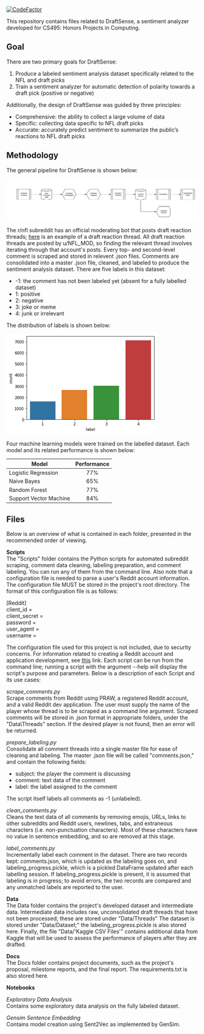 [![CodeFactor](https://www.codefactor.io/repository/github/jonwiseman/draftsense/badge)](https://www.codefactor.io/repository/github/jonwiseman/draftsense)

This repository contains files related to DraftSense, a sentiment analyzer developed for CS495: Honors Projects in Computing.

## Goal  
There are two primary goals for DraftSense:

1. Produce a labeled sentiment analysis dataset specifically related to the NFL and draft picks  
2. Train a sentiment analyzer for automatic detection of polarity towards a draft pick (positive or negative)  

Additionally, the design of DraftSense was guided by three principles:

* Comprehensive: the ability to collect a large volume of data  
* Specific: collecting data specific to NFL draft picks  
* Accurate: accurately predict sentiment to summarize the public’s reactions to NFL draft picks  


## Methodology  
The general pipeline for DraftSense is shown below:

![Processing Pipeline](https://github.com/jonwiseman/DraftSense/blob/master/Docs/Images/DraftSense.png?raw=true)

The r/nfl subreddit has an official moderating bot that posts draft reaction threads;  [here](https://www.reddit.com/r/nfl/comments/8flkos/round_5_pick_4_shaquem_griffin_olb_central/) is an example of a draft reaction thread.  All draft reaction threads are posted by u/NFL_MOD, so finding the relevant thread involves iterating through that account's posts.  Every top- and second-level comment is scraped and stored in relevent .json files.  Comments are consolidated into a master .json file, cleaned, and labeled to produce the sentiment analysis dataset.  There are five labels in this dataset:

* -1: the comment has not been labeled yet (absent for a fully labelled dataset)  
* 1: positive  
* 2: negative  
* 3: joke or meme  
* 4: junk or irrelevant  

The distribution of labels is shown below:

![Label Distribution](https://github.com/jonwiseman/DraftSense/blob/master/Docs/Images/labels.png?raw=true)

Four machine learning models were trained on the labelled dataset.  Each model and its related performance is shown below:

| Model | Performance | 
| ------------- |:-------------:|
| Logistic Regression | 77% |
| Naive Bayes | 65% |
| Random Forest | 77% |
| Support Vector Machine | 84% |

## Files  
Below is an overview of what is contained in each folder, presented in the recommended order of viewing.

**Scripts**  
The "Scripts" folder contains the Python scripts for automated subreddit scraping, comment data cleaning, labeling preparation, and comment labeling.  You can run any of them from the command line.  Also note that a configuration file is needed to parse a user's Reddit account information.  The configuration file MUST be stored in the project's root directory.  The format of this configuration file is as follows:  

[Reddit]  
client_id =  
client_secret =   
password =   
user_agent =   
username =   

The configuration file used for this project is not included, due to security concerns.  For information related to creating a Reddit account and application development, see [this](https://www.reddithelp.com/en) link.  Each script can be run from the command line; running a script with the argument --help will display the script's purpose and parameters.  Below is a description of each Script and its use cases:  

*scrape_comments.py*  
Scrape comments from Reddit using PRAW, a registered Reddit account, and a valid Reddit dev application.  The user must supply the name of the player whose thread is to be scraped as a command line argument.  Scraped comments will be stored in .json format in appropriate folders, under the "Data\Threads" section.  If the desired player is not found, then an error will be returned.

*prepare_labeling.py*  
Consolidate all comment threads into a single master file for ease of cleaning and labeling.  The master .json file will be called "comments.json," and contain the following fields:

* subject: the player the comment is discussing  
* comment: text data of the comment  
* label: the label assigned to the comment

The script itself labels all comments as -1 (unlabeled).  

*clean_comments.py*  
Cleans the text data of all comments by removing emojis, URLs, links to other subreddits and Reddit users, newlines, tabs, and extraneous characters (i.e. non-punctuation characters).  Most of these characters have no value in sentence embedding, and so are removed at this stage.  

*label_comments.py*  
Incrementally label each comment in the dataset.  There are two records kept: comments.json, which is updated as the labeling goes on, and labeling_progress.pickle, which is a pickled DataFrame updated after each labelling session.  If labeling_progress.pickle is present, it is assumed that labeling is in progress; to avoid errors, the two records are compared and any unmatched labels are reported to the user.

**Data**  
The Data folder contains the project's developed dataset and intermediate data.  Intermediate data includes raw, unconsolidated draft threads that have not been processed; these are stored under "Data/Threads"  The dataset is stored under "Data/Dataset;" the labeling_progress.pickle is also stored here.  Finally, the file "Data/'Kaggle CSV Files'" contains additional data from Kaggle that will be used to assess the performance of players after they are drafted.

**Docs**  
The Docs folder contains project documents, such as the project's proposal, milestone reports, and the final report.  The requirements.txt is also stored here.  

**Notebooks**  

*Exploratory Data Analysis*  
Contains some exploratory data analysis on the fully labeled dataset.

*Gensim Sentence Embedding*  
Contains model creation using Sent2Vec as implemented by GenSim.
